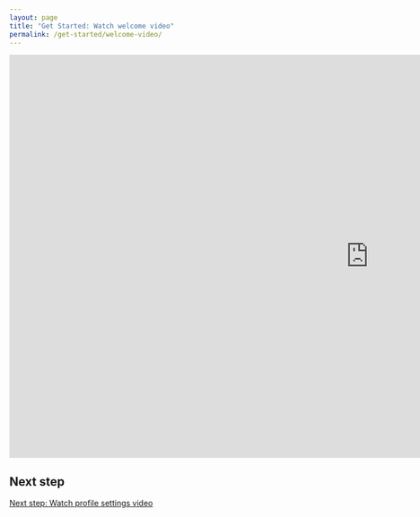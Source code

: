 ```yaml
---
layout: page
title: "Get Started: Watch welcome video"
permalink: /get-started/welcome-video/
---
```


<div class="embed-container">
<iframe width="1280" height="720" src="https://www.youtube.com/embed/q4Spp4NHy6Q" frameborder="0" allow="autoplay; encrypted-media" allowfullscreen></iframe>
</div>

## Next step

[Next step: Watch profile settings video]({{site.baseurl}}/get-started/creating-and-switching-profiles-tutorial/)

